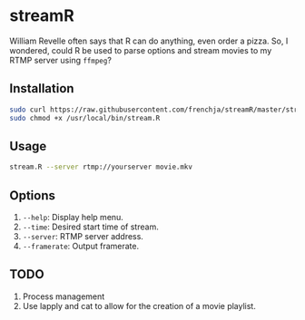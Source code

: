 streamR
=======

William Revelle often says that R can do anything, even order a pizza.  So, I wondered, could R be used to parse options and stream movies to my RTMP server using `ffmpeg`?

Installation
------------
```bash
sudo curl https://raw.githubusercontent.com/frenchja/streamR/master/stream.R -o /usr/local/bin/stream.R
sudo chmod +x /usr/local/bin/stream.R
```

Usage
-----
```bash
stream.R --server rtmp://yourserver movie.mkv
```

Options
-------

1. `--help`: Display help menu.
2. `--time`: Desired start time of stream.
3. `--server`: RTMP server address.
4. `--framerate`: Output framerate.

TODO
----

1. Process management
2. Use lapply and cat to allow for the creation of a movie playlist.
